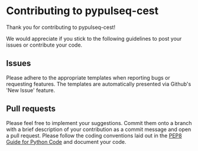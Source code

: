 # Contributing to pypulseq-cest
Thank you for contributing to pypulseq-cest!

We would appreciate if you stick to the following guidelines to post your issues or contribute your code.

## Issues
Please adhere to the appropriate templates when reporting bugs or requesting features. The templates are automatically 
presented via Github's 'New Issue' feature.

## Pull requests
Please feel free to implement your suggestions. Commit them onto a branch with a brief description of your contribution
as a commit message and open a pull request.
Please follow the coding conventions laid out in the [PEP8 Guide for Python Code](https://www.python.org/dev/peps/pep-0008/)
and document your code. 



